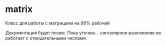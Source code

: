 # matrix
Класс для работы с матрицами на 99% рабочий

Документация будет позже. Пока уточню... сингулярное разложение не работает с отрицательными числами. 
